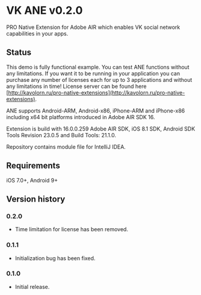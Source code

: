 # VK ANE v0.2.0

PRO Native Extension for Adobe AIR which enables VK social network capabilities in your apps.

## Status

This demo is fully functional example. You can test ANE functions without any limitations. If you want it to be running
in your application you can purchase any number of licenses each for up to 3 applications and without any limitations in time! 
License server can be found here [http://kavolorn.ru/pro-native-extensions](http://kavolorn.ru/pro-native-extensions).

ANE supports Android-ARM, Android-x86, iPhone-ARM and iPhone-x86 including x64 bit platforms introduced in Adobe AIR SDK 16.

Extension is build with 16.0.0.259 Adobe AIR SDK, iOS 8.1 SDK, Android SDK Tools Revision 23.0.5 and Build Tools: 21.1.0.

Repository contains module file for IntelliJ IDEA.

## Requirements

iOS 7.0+, Android 9+

## Version history

### 0.2.0

- Time limitation for license has been removed.

### 0.1.1

- Initialization bug has been fixed.

### 0.1.0

- Initial release.

